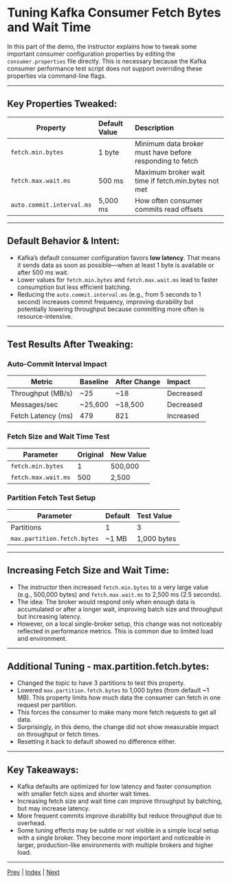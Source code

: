# Tuning Kafka Consumer Fetch Bytes and Wait Time

In this part of the demo, the instructor explains how to tweak some important consumer configuration properties by editing the `consumer.properties` file directly. This is necessary because the Kafka consumer performance test script does not support overriding these properties via command-line flags.

---

## Key Properties Tweaked:

| Property                  | Default Value | Description                                                    |
|--------------------------|:--------------|:---------------------------------------------------------------|
| `fetch.min.bytes`        | 1 byte        | Minimum data broker must have before responding to fetch        |
| `fetch.max.wait.ms`      | 500 ms        | Maximum broker wait time if fetch.min.bytes not met            |
| `auto.commit.interval.ms`| 5,000 ms      | How often consumer commits read offsets                        |

---

## Default Behavior & Intent:

- Kafka’s default consumer configuration favors **low latency**. That means it sends data as soon as possible—when at least 1 byte is available or after 500 ms wait.
- Lower values for `fetch.min.bytes` and `fetch.max.wait.ms` lead to faster consumption but less efficient batching.
- Reducing the `auto.commit.interval.ms` (e.g., from 5 seconds to 1 second) increases commit frequency, improving durability but potentially lowering throughput because committing more often is resource-intensive.

---

## Test Results After Tweaking:

### Auto-Commit Interval Impact

| Metric               | Baseline    | After Change | Impact    |
|---------------------|:------------|:-------------|:----------|
| Throughput (MB/s)   | ~25         | ~18          | Decreased |
| Messages/sec        | ~25,600     | ~18,500      | Decreased |
| Fetch Latency (ms)  | 479         | 821          | Increased |

### Fetch Size and Wait Time Test

| Parameter           | Original    | New Value    |
|-------------------|:------------|:-------------|
| `fetch.min.bytes` | 1           | 500,000      |
| `fetch.max.wait.ms`| 500         | 2,500        |

### Partition Fetch Test Setup

| Parameter                    | Default    | Test Value |
|----------------------------|:-----------|:-----------|
| Partitions                 | 1          | 3          |
| `max.partition.fetch.bytes`| ~1 MB      | 1,000 bytes|

---

## Increasing Fetch Size and Wait Time:

- The instructor then increased `fetch.min.bytes` to a very large value (e.g., 500,000 bytes) and `fetch.max.wait.ms` to 2,500 ms (2.5 seconds).  
- The idea: The broker would respond only when enough data is accumulated or after a longer wait, improving batch size and throughput but increasing latency.  
- However, on a local single-broker setup, this change was not noticeably reflected in performance metrics. This is common due to limited load and environment.

---

## Additional Tuning - max.partition.fetch.bytes:

- Changed the topic to have 3 partitions to test this property.  
- Lowered `max.partition.fetch.bytes` to 1,000 bytes (from default ~1 MB). This property limits how much data the consumer can fetch in one request per partition.  
- This forces the consumer to make many more fetch requests to get all data.  
- Surprisingly, in this demo, the change did not show measurable impact on throughput or fetch times.  
- Resetting it back to default showed no difference either.  

---

## Key Takeaways:

- Kafka defaults are optimized for low latency and faster consumption with smaller fetch sizes and shorter wait times.  
- Increasing fetch size and wait time can improve throughput by batching, but may increase latency.  
- More frequent commits improve durability but reduce throughput due to overhead.  
- Some tuning effects may be subtle or not visible in a simple local setup with a single broker. They become more important and noticeable in larger, production-like environments with multiple brokers and higher load.

---


[Prev](14.KafkaConsumerPerformanceSetup.md) | [Index](../INDEX.md) | [Next](16.KafkaConsumerSessions.md)
